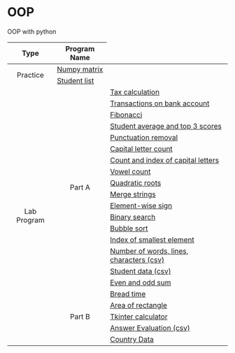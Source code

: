 
# OOP
OOP with python

<table>
<thead>
  <tr>
    <th>Type</th>
    <th>Program Name</th>
  </tr>
</thead>
<tbody>
  <tr>
    <td rowspan="2" align="center">Practice</td>
    <td><a href="Year 2/Semester 3/OOP/Lab05.py">Numpy matrix</a></td>
  </tr>
  <tr>
    <td><a href="Year 2/Semester 3/OOP/Lab09.py">Student list</a></td>
  </tr>
  <tr>
    <td rowspan="22" align="center">Lab Program</td>
    <td rowspan="17" align="center">Part A</td>
    <td><a href="Year 2/Semester 3/OOP/Lab01.py">Tax calculation</a></td>
  </tr>
  <tr>
    <td><a href="Year 2/Semester 3/OOP/bank.py">Transactions on bank account</a></td>
  </tr>
  <tr>
    <td><a href="Year 2/Semester 3/OOP/Lab02.py">Fibonacci</a></td>
  </tr>
  <tr>
    <td><a href="Year 2/Semester 3/OOP/Lab12.py">Student average and top 3 scores</a></td>
  </tr>
  <tr>
    <td><a href="Year 2/Semester 3/OOP/Lab06.py">Punctuation removal</a></td>
  </tr>
  <tr>
    <td><a href="Year 2/Semester 3/OOP/Lab07.py">Capital letter count</a></td>
  </tr>
  <tr>
    <td><a href="Year 2/Semester 3/OOP/Lab11.py">Count and index of capital letters</a></td>
  </tr>
  <tr>
    <td><a href="Year 2/Semester 3/OOP/Lab10.py">Vowel count</a></td>
  </tr>
  <tr>
    <td><a href="Year 2/Semester 3/OOP/Lab04.py">Quadratic roots</a></td>
  </tr>
  <tr>
    <td><a href="Year 2/Semester 3/OOP/8merge.py">Merge strings</a></td>
  </tr>
  <tr>
    <td><a href="Year 2/Semester 3/OOP/10elementwise.py">Element-wise sign</a></td>
  </tr>
  <tr>
    <td><a href="Year 2/Semester 3/OOP/Lab08.py">Binary search</a></td>
  </tr>
  <tr>
    <td><a href="Year 2/Semester 3/OOP/11bubble.py">Bubble sort</a></td>
  </tr>
  <tr>
    <td><a href="Year 2/Semester 3/OOP/12index.py">Index of smallest element</a></td>
  </tr>
  <tr>
    <td><a href="Year 2/Semester 3/OOP/13words.py">Number of words, lines, characters (csv)</a></td>
  </tr>
  <tr>
    <td><a href="Year 2/Semester 3/OOP/14studmarks.py">Student data (csv)</a></td>
  </tr>
  <tr>
    <td><a href="Year 2/Semester 3/OOP/Lab03.py">Even and odd sum</a></td>
  </tr>
  <tr>
    <td rowspan="5" align="center">Part B</td>
    <td><a href="Year 2/Semester 3/OOP/breadtime.py">Bread time</a></td>
  </tr>
  <tr>
    <td><a href="Year 2/Semester 3/OOP/rectarea.py">Area of rectangle</a></td>
  </tr>
  <tr>
    <td><a href="Year 2/Semester 3/OOP/calculator.py">Tkinter calculator</a></td>
  </tr>
  <tr>
    <td><a href="Year 2/Semester 3/OOP/18keys.py">Answer Evaluation (csv)</a></td>
  </tr>
  <tr>
    <td><a href="Year 2/Semester 3/OOP/20country.py">Country Data</a></td>
  </tr>
  
  

  
  

  
  
  
  







</tbody>
</table>
